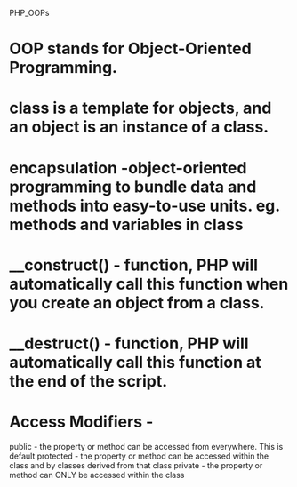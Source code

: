 PHP_OOPs
# OOP stands for Object-Oriented Programming.
# class is a template for objects, and an object is an instance of a class.
# encapsulation -object-oriented programming to bundle data and methods into easy-to-use units. eg. methods and variables in class
# __construct() - function, PHP will automatically call this function when you create an object from a class.
# __destruct() - function, PHP will automatically call this function at the end of the script.
# Access Modifiers -
public - the property or method can be accessed from everywhere. This is default
protected - the property or method can be accessed within the class and by classes derived from that class
private - the property or method can ONLY be accessed within the class

